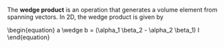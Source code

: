 The **wedge product** is an operation that generates a volume element from spanning vectors. In 2D, the wedge product is given by

\begin{equation}
a \wedge b = (\alpha_1 \beta_2 - \alpha_2 \beta_1) I
\end{equation}